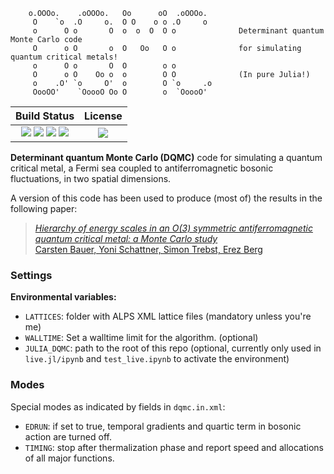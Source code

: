         o.OOOo.    .oOOOo.   Oo      oO  .oOOOo.  
         O    `o  .O     o.  O O    o o .O     o  
         o      O o       O  o  o  O  O o              Determinant quantum Monte Carlo code
         O      o O       o  O   Oo   O o              for simulating quantum critical metals!
         o      O o       O  O        o o           
         O      o O    Oo o  o        O O              (In pure Julia!)
         o    .O' `o     O'  o        O `o     .o   
         OooOO'    `OoooO Oo O        o  `OoooO'  



| **Build Status**                                                                                |  **License**                                                                                |
|:-----------------------------------------------------------------------------------------------:|:-----------------------------------------------------------------------------------------------:|
| ![][lifecycle-img] [![][github-ci-img]][github-ci-url] [![][travis-ci-img]][travis-ci-url] [![](https://codecov.io/gh/crstnbr/dqmc/branch/master/graph/badge.svg?token=jTD6HWrHVh)][codecov-url] | [![][license-img]][license-url] |

[docs-dev-img]: https://img.shields.io/badge/docs-dev-blue.svg
[docs-dev-url]: https://crstnbr.github.io/dqmc/dev
[github-ci-img]: https://github.com/crstnbr/dqmc/workflows/Run%20tests/badge.svg
[github-ci-url]: https://github.com/crstnbr/dqmc/actions?query=workflow%3A%22Run+tests%22
[travis-ci-img]: https://travis-ci.com/crstnbr/dqmc.svg?token=ZhpR15dDPdpyVFTzrPfp&branch=master
[travis-ci-url]: https://travis-ci.com/crstnbr/dqmc
[codecov-img]: https://codecov.io/gh/crstnbr/dqmc/branch/master/graph/badge.svg?token=jTD6HWrHVh
[codecov-url]: https://codecov.io/gh/crstnbr/dqmc

[slack-url]: https://slackinvite.julialang.org/
[slack-img]: https://img.shields.io/badge/chat-on%20slack-yellow.svg
[license-img]: https://img.shields.io/badge/License-MIT-red.svg
[license-url]: https://opensource.org/licenses/MIT

[lifecycle-img]: https://img.shields.io/badge/lifecycle-stable-blue.svg


**Determinant quantum Monte Carlo (DQMC)** code for simulating a quantum critical metal, a Fermi sea coupled to antiferromagnetic bosonic fluctuations, in two spatial dimensions.

A version of this code has been used to produce (most of) the results in the following paper:

> [*Hierarchy of energy scales in an O(3) symmetric antiferromagnetic quantum critical metal: a Monte Carlo study*<br>Carsten Bauer, Yoni Schattner, Simon Trebst, Erez Berg](https://arxiv.org/abs/2001.00586)



### Settings

**Environmental variables:**

* `LATTICES`: folder with ALPS XML lattice files (mandatory unless you're me)
* `WALLTIME`: Set a walltime limit for the algorithm. (optional)
* `JULIA_DQMC`: path to the root of this repo (optional, currently only used in `live.jl/ipynb` and `test_live.ipynb` to activate the environment)

### Modes
Special modes as indicated by fields in `dqmc.in.xml`:

* `EDRUN`: if set to true, temporal gradients and quartic term in bosonic action are turned off.
* `TIMING`: stop after thermalization phase and report speed and allocations of all major functions.
